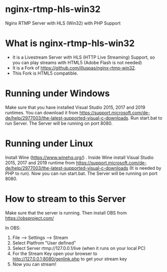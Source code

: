# nginx-rtmp-hls-win32
Nginx RTMP Server with HLS (Win32) with PHP Support

# What is nginx-rtmp-hls-win32
- It is a Livestream Server with HLS (HTTP Live Streaming) Support, so you can play streams with HTML5 (Adobe Flash is not needed)
- It is a Fork of https://github.com/illuspas/nginx-rtmp-win32.
- This Fork is HTML5 compatible.

# Running under Windows
Make sure that you have installed Visual Studio 2015, 2017 and 2019 runtimes. You can download it from https://support.microsoft.com/de-de/help/2977003/the-latest-supported-visual-c-downloads. Run start.bat to run Server. The Server will be running on port 8080.

# Running under Linux
Install Wine (https://www.winehq.org/) . Inside Wine install Visual Studio 2015, 2017 and 2019 runtime from https://support.microsoft.com/de-de/help/2977003/the-latest-supported-visual-c-downloads (It is needed by PHP to run).
Now you can run start.bat. The Server will be running on port 8080.


# How to stream to this Server
Make sure that the server is running.
Then install OBS from https://obsproject.com/

In OBS:
1. File --> Settings --> Stream
2. Select Platfrom "User defined"
3. Select Server rtmp://127.0.0.1/live (when it runs on your local PC)
4. For the Stream Key open your browser to http://127.0.0.1:8080/genlink.php to get your stream key
5. Now you can stream!
